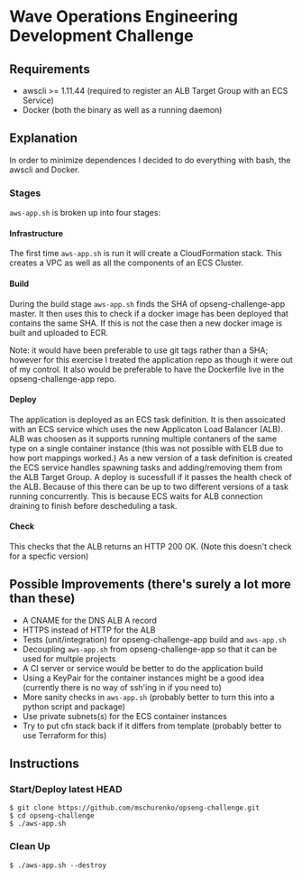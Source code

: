 # Wave Operations Engineering Development Challenge

## Requirements
- awscli >= 1.11.44 (required to register an ALB Target Group with an ECS Service)
- Docker (both the binary as well as a running daemon)

## Explanation
In order to minimize dependences I decided to do everything with bash, the awscli and Docker.

### Stages
`aws-app.sh` is broken up into four stages:

#### Infrastructure
The first time `aws-app.sh` is run it will create a CloudFormation stack. This creates a VPC as well as all the components of an ECS Cluster.

#### Build
 During the build stage `aws-app.sh` finds the SHA of opseng-challenge-app master. It then uses this to check if a docker image has been deployed that contains the same SHA. If this is not the case then a new docker image is built and uploaded to ECR.

Note: it would have been preferable to use git tags rather than a SHA; however for this exercise I treated the application repo as though it were out of my control. It also would be preferable to have the Dockerfile live in the opseng-challenge-app repo.

#### Deploy
The application is deployed as an ECS task definition. It is then assoicated with an ECS service which uses the new Applicaton Load Balancer (ALB). ALB was choosen as it supports running multiple contaners of the same type on a single container instance (this was not possible with ELB due to how port mappings worked.) As a new version of a task definition is created the ECS service handles spawning tasks and adding/removing them from the ALB Target Group. A deploy is sucessfull if it passes the health check of the ALB. Because of this there can be up to two different versions of a task running concurrently. This is because ECS waits for ALB connection draining to finish before descheduling a task.

#### Check
This checks that the ALB returns an HTTP 200 OK. (Note this doesn't check for a specfic version)

## Possible Improvements (there's surely a lot more than these)
- A CNAME for the DNS ALB A record
- HTTPS instead of HTTP for the ALB
- Tests (unit/integration) for opseng-challenge-app build and `aws-app.sh`
- Decoupling `aws-app.sh` from opseng-challenge-app so that it can be used for multple projects
- A CI server or service would be better to do the application build
- Using a KeyPair for the container instances might be a good idea (currently there is no way of ssh'ing in if you need to)
- More sanity checks in `aws-app.sh` (probably better to turn this into a python script and package)
- Use private subnets(s) for the ECS container instances
- Try to put cfn stack back if it differs from template (probably better to use Terraform for this)

## Instructions

### Start/Deploy latest HEAD
```
$ git clone https://github.com/mschurenko/opseng-challenge.git
$ cd opseng-challenge
$ ./aws-app.sh
```

### Clean Up
```
$ ./aws-app.sh --destroy
```
